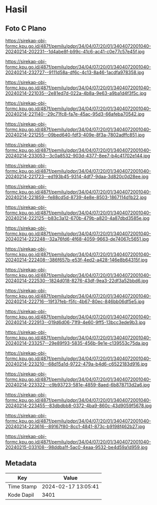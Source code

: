 # Hasil

## Foto C Plano

https://sirekap-obj-formc.kpu.go.id/487f/pemilu/pdpr/34/04/07/20/01/3404072001040-20240214-202231--1d4abe8f-b99c-41c6-ac41-c0e77c57e45f.jpg

https://sirekap-obj-formc.kpu.go.id/487f/pemilu/pdpr/34/04/07/20/01/3404072001040-20240214-232727--9111d58a-df6c-4c13-8a46-1acdfa978358.jpg

https://sirekap-obj-formc.kpu.go.id/487f/pemilu/pdpr/34/04/07/20/01/3404072001040-20240214-221035--2e81ed7d-022a-4b8a-9e63-a9ba1d4f3f5c.jpg

https://sirekap-obj-formc.kpu.go.id/487f/pemilu/pdpr/34/04/07/20/01/3404072001040-20240214-221140--29c71fc8-fa7e-45ac-95d3-66afeba70542.jpg

https://sirekap-obj-formc.kpu.go.id/487f/pemilu/pdpr/34/04/07/20/01/3404072001040-20240214-221255--09bed640-fdf3-409e-8f3a-7802adffc851.jpg

https://sirekap-obj-formc.kpu.go.id/487f/pemilu/pdpr/34/04/07/20/01/3404072001040-20240214-233053--3c0a8532-903d-4377-8ee7-b4c41702e144.jpg

https://sirekap-obj-formc.kpu.go.id/487f/pemilu/pdpr/34/04/07/20/01/3404072001040-20240214-221723--ed193b45-9314-4df7-9daa-3d820c0d28ee.jpg

https://sirekap-obj-formc.kpu.go.id/487f/pemilu/pdpr/34/04/07/20/01/3404072001040-20240214-221859--fe88cd5d-8739-4e8e-8503-1867114d1b22.jpg

https://sirekap-obj-formc.kpu.go.id/487f/pemilu/pdpr/34/04/07/20/01/3404072001040-20240214-222125--b83c3a12-670b-479b-a820-4a87dbd3585e.jpg

https://sirekap-obj-formc.kpu.go.id/487f/pemilu/pdpr/34/04/07/20/01/3404072001040-20240214-222248--32a76fd6-4f68-4059-9663-de74067c5651.jpg

https://sirekap-obj-formc.kpu.go.id/487f/pemilu/pdpr/34/04/07/20/01/3404072001040-20240214-222408--386f657b-e53f-4ed2-a428-146e8b64315f.jpg

https://sirekap-obj-formc.kpu.go.id/487f/pemilu/pdpr/34/04/07/20/01/3404072001040-20240214-222530--1824d018-8276-43df-9ea3-22df3a52bbd6.jpg

https://sirekap-obj-formc.kpu.go.id/487f/pemilu/pdpr/34/04/07/20/01/3404072001040-20240214-222716--19f37feb-f5fc-4b67-80ec-846bb06df5e5.jpg

https://sirekap-obj-formc.kpu.go.id/487f/pemilu/pdpr/34/04/07/20/01/3404072001040-20240214-222913--019d6d06-71f9-4e60-9ff5-13bcc3ede9b3.jpg

https://sirekap-obj-formc.kpu.go.id/487f/pemilu/pdpr/34/04/07/20/01/3404072001040-20240214-233257--29e89f93-5835-456b-9e1e-c139553c75da.jpg

https://sirekap-obj-formc.kpu.go.id/487f/pemilu/pdpr/34/04/07/20/01/3404072001040-20240214-223210--68d15a1d-9722-479a-b4d6-c6522183d916.jpg

https://sirekap-obj-formc.kpu.go.id/487f/pemilu/pdpr/34/04/07/20/01/3404072001040-20240214-223322--c9b93723-581e-4859-8aed-6b878713d2a6.jpg

https://sirekap-obj-formc.kpu.go.id/487f/pemilu/pdpr/34/04/07/20/01/3404072001040-20240214-223455--83dbdbb8-0372-4ba9-860c-43d9059f5678.jpg

https://sirekap-obj-formc.kpu.go.id/487f/pemilu/pdpr/34/04/07/20/01/3404072001040-20240214-223616--89167f80-8cc1-4841-873c-b9198f462b27.jpg

https://sirekap-obj-formc.kpu.go.id/487f/pemilu/pdpr/34/04/07/20/01/3404072001040-20240215-033108--98ddba1f-5ac0-4eaa-9532-be4d59a1d959.jpg


## Metadata

| Key        | Value               |
| ---------- | ------------------- |
| Time Stamp | 2024-02-17 13:05:41 |
| Kode Dapil | 3401                |



